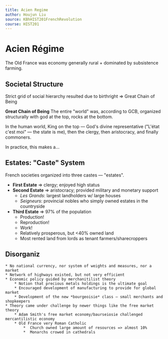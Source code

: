 ```yaml
---
title: Acien Regime
author: Houjun Liu
source: KBhHIST201FrenchRevolution
course: HIST201
---
```


# Acien Régime
The Old France was economy generally rural + dominated by subsistence farming.

## Societal Structure
 Strict grid of social hierarchy resulted due to birthright => Great Chain of Being
 
**Great Chain of Being**
The entire "world" was, according to GCB, organized structurally with god at the top, rocks at the bottom. 

In the human world, King on the top — God's divine representative ("L'état c'est moi" — the state is me), then the clergy, then aristocracy, and finally commoners.

In practice, this makes a...

## Estates: "Caste" System

French societies organized into three castes — "estates".

* **First Estate** => clergy; enjoyed high status
* **Second Estate** => aristocracy; provided military and monetary support
	* *Les Grands*: largest landholders w/ large houses
	* *Seigneurs*: provincial nobles who simply owned estates in the countryside
* **Third Estate** => 97% of the population
	* Production!
	* Reproduction!
	* Work!
	* Relatively prosperous, but <40% owned land
	* Most rented land from lords as tenant farmers/sharecroppers
	
## Disorganiz
	* No national currency, nor system of weights and measures, nor a market
	* Network of highways existed, but not very efficient
	* Economic policy guided by merchanitilist theory     
		* Notion that precious metals holdings is the ultimate goal
		* Encouraged development of manufacturing to provide for global market
		* Development of the new *bourgeoisie* class — small merchants and shopkeepers
	* Theory came under challenge by newer things like the free market theory
		* Adam Smith's free market economy/baurseiosie challenged mercantilistic economy
		* Old France very Roman Catholic
			*  Church owned large amount of resources => almost 10% 
			*  Monarchs crowed in cathedrals